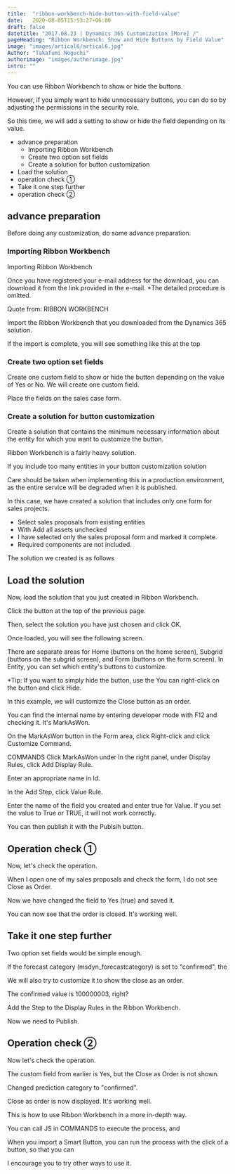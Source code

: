 ```yaml
---
title:  "ribbon-workbench-hide-button-with-field-value"
date:   2020-08-05T15:53:27+06:00
draft: false
datetitle: "2017.08.23 | Dynamics 365 Customization [More] /"
pageHeading: "Ribbon Workbench: Show and Hide Buttons by Field Value"
image: "images/artical6/artical6.jpg"
Author: "Takafumi Noguchi"
authorimage: "images/authorimage.jpg"
intro: ""
---
```

<!-- Intro  -->
You can use Ribbon Workbench to show or hide the buttons.

However, if you simply want to hide unnecessary buttons, you can do so by adjusting the permissions in the security role.

So this time, we will add a setting to show or hide the field depending on its value.

<!-- Table Of Content -->
* advance preparation
  * Importing Ribbon Workbench
  * Create two option set fields
  * Create a solution for button customization
* Load the solution
* operation check ①
* Take it one step further
* operation check ② 

## advance preparation
Before doing any customization, do some advance preparation.

### Importing Ribbon Workbench
Importing Ribbon Workbench

Once you have registered your e-mail address for the download, you can download it from the link provided in the e-mail.
*The detailed procedure is omitted.

<!-- Quate Box -->
  <!-- Image= rb-01.png -->
  Quote from: RIBBON WORKBENCH 

Import the Ribbon Workbench that you downloaded from the Dynamics 365 solution.
<!-- Image= rb-02.png -->

If the import is complete, you will see something like this at the top
<!-- Image= rb-03.png -->

### Create two option set fields
Create one custom field to show or hide the button depending on the value of Yes or No.
We will create one custom field.
<!-- Image= rb-04.png -->

Place the fields on the sales case form.
<!-- Image= rb-05.png -->

### Create a solution for button customization
Create a solution that contains the minimum necessary information about the entity for which you want to customize the button.

Ribbon Workbench is a fairly heavy solution.

If you include too many entities in your button customization solution

Care should be taken when implementing this in a production environment, as the entire service will be degraded when it is published.

In this case, we have created a solution that includes only one form for sales projects.
 * Select sales proposals from existing entities
 * With Add all assets unchecked
 * I have selected only the sales proposal form and marked it complete.
 * Required components are not included.

<!-- Image= rb-06.png -->

The solution we created is as follows
<!-- Image= rb-07.png -->

## Load the solution
Now, load the solution that you just created in Ribbon Workbench.

Click the button at the top of the previous page.
<!-- Image= rb-08.png -->

Then, select the solution you have just chosen and click OK.
<!-- Image= rb-09.png -->

Once loaded, you will see the following screen.

There are separate areas for Home (buttons on the home screen), Subgrid (buttons on the subgrid screen), and Form (buttons on the form screen).
In Entity, you can set which entity's buttons to customize.
<!-- Image= rb-10.png -->

*Tip: If you want to simply hide the button, use the
You can right-click on the button and click Hide.
<!-- Image= rb-11.png -->

In this example, we will customize the Close button as an order.
<!-- Image= rb-12.png -->

You can find the internal name by entering developer mode with F12 and checking it.
It's MarkAsWon.
<!-- Image= rb-13.png -->

On the MarkAsWon button in the Form area, click
Right-click and click Customize Command.
<!-- Image= rb-14.png -->

COMMANDS Click MarkAsWon under
In the right panel, under Display Rules, click Add Display Rule.
<!-- Image= rb-15.png -->

Enter an appropriate name in Id.
<!-- Image= rb-16.png -->

In the Add Step, click Value Rule.
<!-- Image= rb-17.png -->

Enter the name of the field you created and enter true for Value.
If you set the value to True or TRUE, it will not work correctly.
<!-- Image= rb-18.png -->

You can then publish it with the Publsih button.
<!-- Image= rb-19.png -->

## Operation check ① 
Now, let's check the operation.

When I open one of my sales proposals and check the form, I do not see Close as Order.
<!-- Image= rb-20.png -->

Now we have changed the field to Yes (true) and saved it.

You can now see that the order is closed. It's working well.
<!-- Image= rb-21.png -->

## Take it one step further
Two option set fields would be simple enough.

If the forecast category (msdyn_forecastcategory) is set to "confirmed", the

We will also try to customize it to show the close as an order.
<!-- Image= rb-22.png -->

The confirmed value is 100000003, right?
<!-- Image= rb-23.png -->

Add the Step to the Display Rules in the Ribbon Workbench.
<!-- Image= rb-24.png -->

Now we need to Publish.

## Operation check ②
Now let's check the operation.

The custom field from earlier is Yes, but the Close as Order is not shown.
<!-- Image= rb-25.png -->

Changed prediction category to "confirmed".

Close as order is now displayed. It's working well.
<!-- Image= rb-26.png -->

This is how to use Ribbon Workbench in a more in-depth way.

You can call JS in COMMANDS to execute the process, and

When you import a Smart Button, you can run the process with the click of a button, so that you can

I encourage you to try other ways to use it.